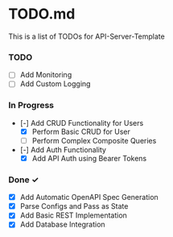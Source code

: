 # TODO.md

This is a list of TODOs for API-Server-Template

### TODO

- [ ] Add Monitoring
- [ ] Add Custom Logging

### In Progress

- [-] Add CRUD Functionality for Users
  - [x] Perform Basic CRUD for User
  - [ ] Perform Complex Composite Queries
- [-] Add Auth Functionality
  - [x] Add API Auth using Bearer Tokens

### Done ✓

- [x] Add Automatic OpenAPI Spec Generation
- [x] Parse Configs and Pass as State
- [x] Add Basic REST Implementation
- [x] Add Database Integration